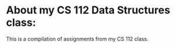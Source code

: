 # About my CS 112 Data Structures class:
This is a compilation of assignments from my CS 112 class.
